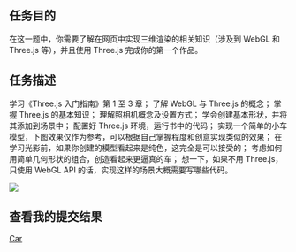 ## 任务目的

在这一题中，你需要了解在网页中实现三维渲染的相关知识（涉及到 WebGL 和 Three.js 等），并且使用 Three.js 完成你的第一个作品。

## 任务描述

学习《Three.js 入门指南》第 1 至 3 章；
了解 WebGL 与 Three.js 的概念；
掌握 Three.js 的基本知识；
理解照相机概念及设置方式；
学会创建基本形状，并将其添加到场景中；
配置好 Three.js 环境，运行书中的代码；
实现一个简单的小车模型，下图效果仅作为参考，可以根据自己掌握程度和创意实现类似的效果；
在学习光影前，如果你创建的模型看起来是纯色，这完全是可以接受的；
考虑如何用简单几何形状的组合，创造看起来更逼真的车；
想一下，如果不用 Three.js，只使用 WebGL API 的话，实现这样的场景大概需要写哪些代码。

![](http://gallery.echartsjs.com/asset/get/s/data-1487148645422-Sk6DIqbKg.png)

## 查看我的提交结果

[Car](https://songjinzhong.github.io/Three.js/three.js%E5%85%A5%E9%97%A8/index.html)